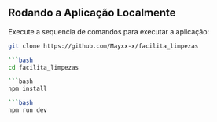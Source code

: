 ## Rodando a Aplicação Localmente

Execute a sequencia de comandos para executar a aplicação:

```bash
git clone https://github.com/Mayxx-x/facilita_limpezas

```bash
cd facilita_limpezas

```bash
npm install

```bash
npm run dev